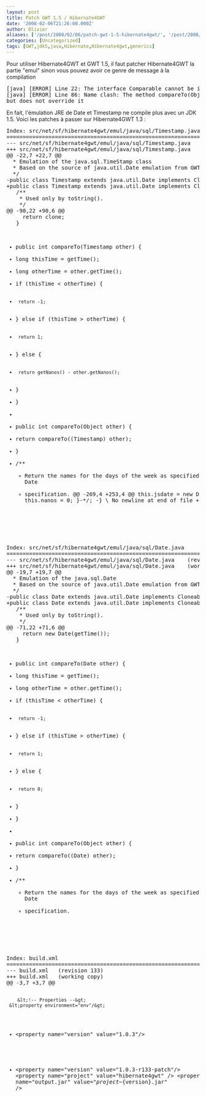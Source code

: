 ```yaml
---
layout: post
title: Patch GWT 1.5 / Hibernate4GWT
date: '2008-02-06T21:26:00.000Z'
author: Olivier
aliases: ['/post/2008/02/06/patch-gwt-1-5-hibernate4gwt/', '/post/2008/02/06/patch-gwt-1-5-hibernate4gwt/', '/post/2008/02/06/Patch-GWT-15-/-Hibernate4GWT']
categories: [Uncategorized]
tags: [GWT,jdk5,java,Hibernate,Hibernate4gwt,generics]
---
```


<p>Pour utiliser Hibernate4GWT et GWT 1.5, il faut patcher Hibernate4GWT la partie &quot;emul&quot; sinon vous pouvez avoir ce genre de message à la compilation</p> <pre class="prettyprint">
[java] [ERROR] Line 22: The interface Comparable cannot be implemented more than once with different arguments: Comparable and Comparable<Date> 
[java] [ERROR] Line 86: Name clash: The method compareTo(Object) of type Date has the same erasure as compareTo(T) of type Comparable<T> 
but does not override it 
</pre>
 <p>En fait, l'émulation JRE de Date et Timestamp ne compile plus avec un JDK 1.5. Voici les patches à passer sur Hibernate4GWT 1.3 :</p> 
<pre class="prettyprint">
Index: src/net/sf/hibernate4gwt/emul/java/sql/Timestamp.java
===================================================================
--- src/net/sf/hibernate4gwt/emul/java/sql/Timestamp.java       (revision 133)
+++ src/net/sf/hibernate4gwt/emul/java/sql/Timestamp.java       (working copy)
@@ -22,7 +22,7 @@
  * Emulation of the java.sql.TimeStamp class
  * Based on the source of java.util.Date emulation from GWT
  */
-public class Timestamp extends java.util.Date implements Cloneable, Comparable{
+public class Timestamp extends java.util.Date implements Cloneable {
   /**
    * Used only by toString().
    */
@@ -90,22 +90,6 @@
     return clone;
   }
 
-  public int compareTo(Timestamp other) {
-    long thisTime = getTime();
-    long otherTime = other.getTime();
-    if (thisTime < otherTime) {
-      return -1;
-    } else if (thisTime > otherTime) {
-      return 1;
-    } else {
-      return getNanos() - other.getNanos();
-    }
-  }
-
-  public int compareTo(Object other) {
-    return compareTo((Timestamp) other);
-  }
-
   /**
    *  Return the names for the days of the week as specified by the Date
    *  specification.
@@ -269,4 +253,4 @@
     this.jsdate = new Date(date);
     this.nanos = 0;
   }-*/;
-}
\ No newline at end of file
+}
</pre>
<br />
<pre class="prettyprint">
Index: src/net/sf/hibernate4gwt/emul/java/sql/Date.java
===================================================================
--- src/net/sf/hibernate4gwt/emul/java/sql/Date.java    (revision 133)
+++ src/net/sf/hibernate4gwt/emul/java/sql/Date.java    (working copy)
@@ -19,7 +19,7 @@
  * Emulation of the java.sql.Date
  * Based on the source of java.util.Date emulation from GWT
  */
-public class Date extends java.util.Date implements Cloneable, Comparable {
+public class Date extends java.util.Date implements Cloneable {
   /**
    * Used only by toString().
    */
@@ -71,22 +71,6 @@
     return new Date(getTime());
   }
 
-  public int compareTo(Date other) {
-    long thisTime = getTime();
-    long otherTime = other.getTime();
-    if (thisTime < otherTime) {
-      return -1;
-    } else if (thisTime > otherTime) {
-      return 1;
-    } else {
-      return 0;
-    }
-  }
-
-  public int compareTo(Object other) {
-    return compareTo((Date) other);
-  }
-
   /**
    *  Return the names for the days of the week as specified by the Date
    *  specification.
</pre>
<br />
<pre class="prettyprint">
Index: build.xml
===================================================================
--- build.xml   (revision 133)
+++ build.xml   (working copy)
@@ -3,7 +3,7 @@
 
        &lt;!-- Properties --&gt;
     &lt;property environment="env"/&gt;
-    &lt;property name="version" value="1.0.3"/&gt;
+    &lt;property name="version" value="1.0.3-r133-patch"/&gt;
        &lt;property name="project" value="hibernate4gwt" /&gt;
        &lt;property name="output.jar" value="${project}-${version}.jar" /&gt;
</pre>
